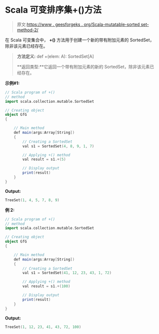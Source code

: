 # Scala 可变排序集+()方法

> 原文:[https://www . geesforgeks . org/Scala-mutatable-sorted set-method-2/](https://www.geeksforgeeks.org/scala-mutable-sortedset-method-2/)

在 Scala 可变集合中， **+()** 方法用于创建一个新的带有附加元素的 SortedSet，除非该元素已经存在。

> **方法定义:** def +(elem: A): SortedSet[A]
> 
> **返回类型:**它返回一个带有附加元素的新的 SortedSet，除非该元素已经存在。

**示例#1:**

```scala
// Scala program of +() 
// method 
import scala.collection.mutable.SortedSet 

// Creating object 
object GfG 
{ 

    // Main method 
    def main(args:Array[String]) 
    { 
        // Creating a SortedSet 
        val s1 = SortedSet(4, 8, 9, 1, 7) 

        // Applying +() method 
        val result = s1.+(5)

        // Display output
        print(result) 
    } 
} 
```

**Output:**

```scala
TreeSet(1, 4, 5, 7, 8, 9)

```

**例 2:**

```scala
// Scala program of +() 
// method 
import scala.collection.mutable.SortedSet 

// Creating object 
object GfG 
{ 

    // Main method 
    def main(args:Array[String]) 
    { 
        // Creating a SortedSet 
        val s1 = SortedSet(41, 12, 23, 43, 1, 72) 

        // Applying +() method 
        val result = s1.+(100)

        // Display output
        print(result)    
    } 
} 
```

**Output:**

```scala
TreeSet(1, 12, 23, 41, 43, 72, 100)

```